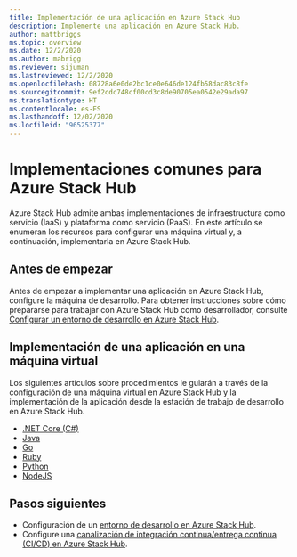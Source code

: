 ```yaml
---
title: Implementación de una aplicación en Azure Stack Hub
description: Implemente una aplicación en Azure Stack Hub.
author: mattbriggs
ms.topic: overview
ms.date: 12/2/2020
ms.author: mabrigg
ms.reviewer: sijuman
ms.lastreviewed: 12/2/2020
ms.openlocfilehash: 08728a6e0de2bc1ce0e646de124fb58dac83c8fe
ms.sourcegitcommit: 9ef2cdc748cf00cd3c8de90705ea0542e29ada97
ms.translationtype: HT
ms.contentlocale: es-ES
ms.lasthandoff: 12/02/2020
ms.locfileid: "96525377"
---
```

# <a name="common-deployments-for-azure-stack-hub"></a>Implementaciones comunes para Azure Stack Hub

Azure Stack Hub admite ambas implementaciones de infraestructura como servicio (IaaS) y plataforma como servicio (PaaS). En este artículo se enumeran los recursos para configurar una máquina virtual y, a continuación, implementarla en Azure Stack Hub.

## <a name="before-you-begin"></a>Antes de empezar

Antes de empezar a implementar una aplicación en Azure Stack Hub, configure la máquina de desarrollo. Para obtener instrucciones sobre cómo prepararse para trabajar con Azure Stack Hub como desarrollador, consulte [Configurar un entorno de desarrollo en Azure Stack Hub](azure-stack-dev-start.md).

## <a name="deploy-an-app-to-a-vm"></a>Implementación de una aplicación en una máquina virtual

Los siguientes artículos sobre procedimientos le guiarán a través de la configuración de una máquina virtual en Azure Stack Hub y la implementación de la aplicación desde la estación de trabajo de desarrollo en Azure Stack Hub.

- [.NET Core (C#)](azure-stack-dev-start-howto-vm-dotnet.md)
- [Java](azure-stack-dev-start-howto-vm-java.md)
- [Go](azure-stack-dev-start-howto-vm-go.md)
- [Ruby](azure-stack-dev-start-howto-vm-ruby.md)
- [Python](azure-stack-dev-start-howto-vm-python.md)
- [NodeJS](azure-stack-dev-start-howto-vm-nodejs.md)

## <a name="next-steps"></a>Pasos siguientes

- Configuración de un [entorno de desarrollo en Azure Stack Hub](azure-stack-dev-start.md).
- Configure una [canalización de integración continua/entrega continua (CI/CD) en Azure Stack Hub](https://github.com/Azure-Samples/azure-intelligent-edge-patterns/tree/master/hybrid-devops).
